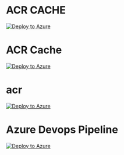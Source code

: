 # ACR CACHE
[![Deploy to Azure](https://aka.ms/deploytoazurebutton)](https://portal.azure.com/#create/Microsoft.Template/uri/https%3A%2F%2Fraw.githubusercontent.com%2FMateuszSionkowski%2Facr%2Fmain%2Fmain.json)

# ACR Cache
[![Deploy to Azure](https://aka.ms/deploytoazurebutton)](https://portal.azure.com/#create/Microsoft.Template/uri/https://raw.githubusercontent.com/MateuszSionkowski/acr/main/main.json)


# acr
[![Deploy to Azure](https://aka.ms/deploytoazurebutton)](https://portal.azure.com/#create/Microsoft.Template/uri/https%3A%2F%2Fraw.githubusercontent.com%2FMateuszSionkowski%2Facr%2Fmain%2Fmirror-acr-arm-template.json)


# Azure Devops Pipeline
[![Deploy to Azure](https://aka.ms/deploytoazurebutton)](https://portal.azure.com/?feature.customportal=false#create/Microsoft.Template/uri/https%3A%2F%2Fraw.githubusercontent.com%2FMateuszSionkowski%2Facr%2Fmain%2Fazure-devops-deploy.json)
